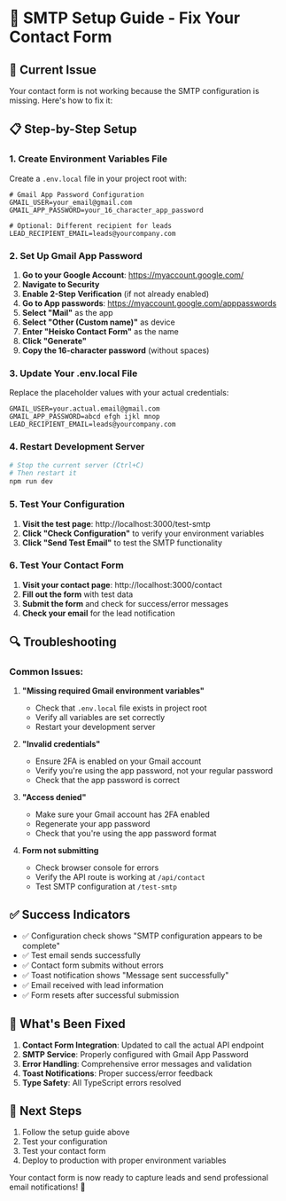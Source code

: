 # 🔧 SMTP Setup Guide - Fix Your Contact Form

## 🚨 **Current Issue**
Your contact form is not working because the SMTP configuration is missing. Here's how to fix it:

## 📋 **Step-by-Step Setup**

### **1. Create Environment Variables File**

Create a `.env.local` file in your project root with:

```env
# Gmail App Password Configuration
GMAIL_USER=your_email@gmail.com
GMAIL_APP_PASSWORD=your_16_character_app_password

# Optional: Different recipient for leads
LEAD_RECIPIENT_EMAIL=leads@yourcompany.com
```

### **2. Set Up Gmail App Password**

1. **Go to your Google Account**: https://myaccount.google.com/
2. **Navigate to Security**
3. **Enable 2-Step Verification** (if not already enabled)
4. **Go to App passwords**: https://myaccount.google.com/apppasswords
5. **Select "Mail"** as the app
6. **Select "Other (Custom name)"** as device
7. **Enter "Heisko Contact Form"** as the name
8. **Click "Generate"**
9. **Copy the 16-character password** (without spaces)

### **3. Update Your .env.local File**

Replace the placeholder values with your actual credentials:

```env
GMAIL_USER=your.actual.email@gmail.com
GMAIL_APP_PASSWORD=abcd efgh ijkl mnop
LEAD_RECIPIENT_EMAIL=leads@yourcompany.com
```

### **4. Restart Development Server**

```bash
# Stop the current server (Ctrl+C)
# Then restart it
npm run dev
```

### **5. Test Your Configuration**

1. **Visit the test page**: http://localhost:3000/test-smtp
2. **Click "Check Configuration"** to verify your environment variables
3. **Click "Send Test Email"** to test the SMTP functionality

### **6. Test Your Contact Form**

1. **Visit your contact page**: http://localhost:3000/contact
2. **Fill out the form** with test data
3. **Submit the form** and check for success/error messages
4. **Check your email** for the lead notification

## 🔍 **Troubleshooting**

### **Common Issues:**

1. **"Missing required Gmail environment variables"**
   - Check that `.env.local` file exists in project root
   - Verify all variables are set correctly
   - Restart your development server

2. **"Invalid credentials"**
   - Ensure 2FA is enabled on your Gmail account
   - Verify you're using the app password, not your regular password
   - Check that the app password is correct

3. **"Access denied"**
   - Make sure your Gmail account has 2FA enabled
   - Regenerate your app password
   - Check that you're using the app password format

4. **Form not submitting**
   - Check browser console for errors
   - Verify the API route is working at `/api/contact`
   - Test SMTP configuration at `/test-smtp`

## ✅ **Success Indicators**

- ✅ Configuration check shows "SMTP configuration appears to be complete"
- ✅ Test email sends successfully
- ✅ Contact form submits without errors
- ✅ Toast notification shows "Message sent successfully"
- ✅ Email received with lead information
- ✅ Form resets after successful submission

## 🎯 **What's Been Fixed**

1. **Contact Form Integration**: Updated to call the actual API endpoint
2. **SMTP Service**: Properly configured with Gmail App Password
3. **Error Handling**: Comprehensive error messages and validation
4. **Toast Notifications**: Proper success/error feedback
5. **Type Safety**: All TypeScript errors resolved

## 🚀 **Next Steps**

1. Follow the setup guide above
2. Test your configuration
3. Test your contact form
4. Deploy to production with proper environment variables

Your contact form is now ready to capture leads and send professional email notifications! 🎉

